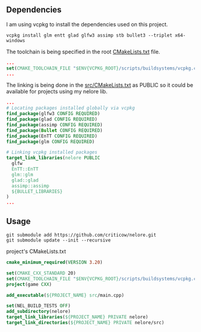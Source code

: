 ## Dependencies

I am using vcpkg to install the dependencies used on this project.

```
vcpkg install glm entt glad glfw3 assimp stb bullet3 --triplet x64-windows
```

The toolchain is being specified in the root [CMakeLists.txt](CMakeLists.txt) file.

``` cmake
...
set(CMAKE_TOOLCHAIN_FILE "$ENV{VCPKG_ROOT}/scripts/buildsystems/vcpkg.cmake")
...
```

The linking is being done in the [src/CMakeLists.txt](src/CMakeLists.txt) as PUBLIC so it could be available for projects using my nelore lib.

``` cmake
...
# Locating packages installed globally via vcpkg
find_package(glfw3 CONFIG REQUIRED)
find_package(glad CONFIG REQUIRED)
find_package(assimp CONFIG REQUIRED)
find_package(Bullet CONFIG REQUIRED)
find_package(EnTT CONFIG REQUIRED)
find_package(glm CONFIG REQUIRED)

# Linking vcpkg installed packages
target_link_libraries(nelore PUBLIC
  glfw
  EnTT::EnTT
  glm::glm
  glad::glad
  assimp::assimp
  ${BULLET_LIBRARIES}
)
...
```

## Usage

```
git submodule add https://github.com/criticow/nelore.git 
git submodule update --init --recursive
```

project's CMakeLists.txt

``` cmake
cmake_minimum_required(VERSION 3.20)

set(CMAKE_CXX_STANDARD 20)
set(CMAKE_TOOLCHAIN_FILE "$ENV{VCPKG_ROOT}/scripts/buildsystems/vcpkg.cmake")
project(game CXX)

add_executable(${PROJECT_NAME} src/main.cpp)

set(NEL_BUILD_TESTS OFF)
add_subdirectory(nelore)
target_link_libraries(${PROJECT_NAME} PRIVATE nelore)
target_link_directories(${PROJECT_NAME} PRIVATE nelore/src)
```